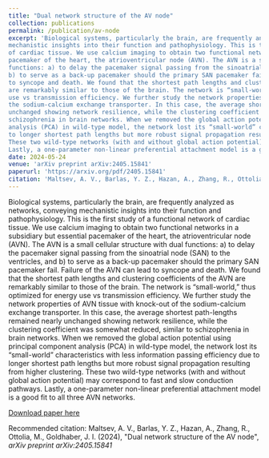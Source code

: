 ```yaml
---
title: "Dual network structure of the AV node"
collection: publications
permalink: /publication/av-node
excerpt: 'Biological systems, particularly the brain, are frequently analyzed as networks, conveying
mechanistic insights into their function and pathophysiology. This is the first study of a functional network
of cardiac tissue. We use calcium imaging to obtain two functional networks in a subsidiary but essential
pacemaker of the heart, the atrioventricular node (AVN). The AVN is a small cellular structure with dual
functions: a) to delay the pacemaker signal passing from the sinoatrial node (SAN) to the ventricles, and
b) to serve as a back-up pacemaker should the primary SAN pacemaker fail. Failure of the AVN can lead
to syncope and death. We found that the shortest path lengths and clustering coefficients of the AVN
are remarkably similar to those of the brain. The network is “small-world,” thus optimized for energy
use vs transmission efficiency. We further study the network properties of AVN tissue with knock-out of
the sodium-calcium exchange transporter. In this case, the average shortest path-lengths remained nearly
unchanged showing network resilience, while the clustering coefficient was somewhat reduced, similar to
schizophrenia in brain networks. When we removed the global action potential using principal component
analysis (PCA) in wild-type model, the network lost its “small-world” characteristics with less information passing efficiency due 
to longer shortest path lengths but more robust signal propagation resulting from higher clustering. 
These two wild-type networks (with and without global action potential) may correspond to fast and slow conduction pathways. 
Lastly, a one-parameter non-linear preferential attachment model is a good fit to all three AVN networks.'
date: 2024-05-24
venue: 'arXiv preprint arXiv:2405.15841'
paperurl: 'https://arxiv.org/pdf/2405.15841'
citation: 'Maltsev, A. V., Barlas, Y. Z., Hazan, A., Zhang, R., Ottolia, M., Goldhaber, J. I. (2024), &quot;Dual network structure of the AV node&quot;, <i>arXiv preprint arXiv:2405.15841</i>'
---
```


Biological systems, particularly the brain, are frequently analyzed as networks, conveying
mechanistic insights into their function and pathophysiology. This is the first study of a functional network
of cardiac tissue. We use calcium imaging to obtain two functional networks in a subsidiary but essential
pacemaker of the heart, the atrioventricular node (AVN). The AVN is a small cellular structure with dual
functions: a) to delay the pacemaker signal passing from the sinoatrial node (SAN) to the ventricles, and
b) to serve as a back-up pacemaker should the primary SAN pacemaker fail. Failure of the AVN can lead
to syncope and death. We found that the shortest path lengths and clustering coefficients of the AVN
are remarkably similar to those of the brain. The network is “small-world,” thus optimized for energy
use vs transmission efficiency. We further study the network properties of AVN tissue with knock-out of
the sodium-calcium exchange transporter. In this case, the average shortest path-lengths remained nearly
unchanged showing network resilience, while the clustering coefficient was somewhat reduced, similar to
schizophrenia in brain networks. When we removed the global action potential using principal component
analysis (PCA) in wild-type model, the network lost its “small-world” characteristics with less information passing efficiency due 
to longer shortest path lengths but more robust signal propagation resulting from higher clustering. 
These two wild-type networks (with and without global action potential) may correspond to fast and slow conduction pathways. 
Lastly, a one-parameter non-linear preferential attachment model is a good fit to all three AVN networks.

[Download paper here](https://arxiv.org/pdf/2405.15841)

Recommended citation: Maltsev, A. V., Barlas, Y. Z., Hazan, A., Zhang, R., Ottolia, M., Goldhaber, J. I. (2024), &quot;Dual network structure of the AV node&quot;, <i>arXiv preprint arXiv:2405.15841</i>
